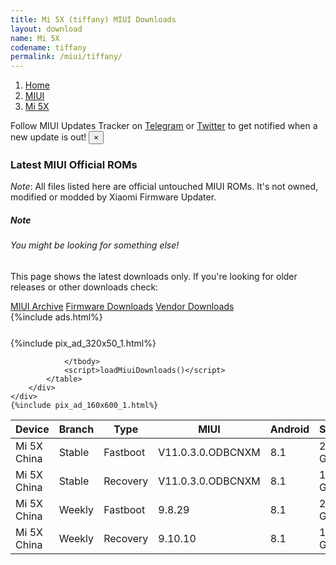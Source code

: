 ```yaml
---
title: Mi 5X (tiffany) MIUI Downloads
layout: download
name: Mi 5X
codename: tiffany
permalink: /miui/tiffany/
---
```

<nav aria-label="breadcrumb">
    <ol class="breadcrumb">
        <li class="breadcrumb-item"><a href="/">Home</a></li>
        <li class="breadcrumb-item"><a href="/miui/">MIUI</a></li>
        <li class="breadcrumb-item active" aria-current="page"><a href="/miui/tiffany/">Mi 5X</a></li>
    </ol>
</nav>
<div class="alert alert-primary alert-dismissible fade show" role="alert">
    Follow MIUI Updates Tracker on <a href="https://t.me/MIUIUpdatesTracker" class="alert-link">Telegram</a>
     or <a href="https://twitter.com/MiFwUpdater" class="alert-link">Twitter</a> to get notified when a new update is out!
    <button type="button" class="close" data-dismiss="alert" aria-label="Close">
        <span aria-hidden="true">&times;</span>
    </button>
</div>

### Latest MIUI Official ROMs
*Note*: All files listed here are official untouched MIUI ROMs. It's not owned, modified or modded by Xiaomi Firmware Updater.
<div class="card">
  <div class="card-body">
    <h5 class="card-title">Note</h5>
    <h6 class="card-subtitle mb-2 text-muted">You might be looking for something else!</h6>
    <p class="card-text">This page shows the latest downloads only.
     If you're looking for older releases or other downloads check:</p>
    <a href="/archive/miui/tiffany/" class="card-link">MIUI Archive</a>
    <a href="/firmware/tiffany/" class="card-link">Firmware Downloads</a>
    <a href="/vendor/tiffany/" class="card-link">Vendor Downloads</a>
  </div>
</div>
{%include ads.html%}
<div class="row justify-content-center">
    <div class="col-10">
        <div class="table-responsive-md" style="margin-top: 25px;">
            {%include pix_ad_320x50_1.html%}
            <table id="miui" class="display dt-responsive nowrap compact table table-striped table-hover table-sm">
                <thead class="thead-dark">
                    <tr>
                        <th data-ref="device">Device</th>
                        <th data-ref="branch">Branch</th>
                        <th data-ref="type">Type</th>
                        <th data-ref="miui">MIUI</th>
                        <th data-ref="android">Android</th>
                        <th data-ref="size">Size</th>
                        <th data-ref="size">Date</th>
                        <th data-ref="link">Link</th>
                    </tr>
                </thead>
                <tbody>
                <tr><td>Mi 5X China</td><td>Stable</td><td>Fastboot</td><td>V11.0.3.0.ODBCNXM</td><td>8.1</td><td>2.1 GB</td><td>2019-11-27</td><td><a href="/miui/tiffany/stable/V11.0.3.0.ODBCNXM/">Download</a></td></tr>
<tr><td>Mi 5X China</td><td>Stable</td><td>Recovery</td><td>V11.0.3.0.ODBCNXM</td><td>8.1</td><td>1.7 GB</td><td>2019-11-27</td><td><a href="/miui/tiffany/stable/V11.0.3.0.ODBCNXM/">Download</a></td></tr>
<tr><td>Mi 5X China</td><td>Weekly</td><td>Fastboot</td><td>9.8.29</td><td>8.1</td><td>2.3 GB</td><td>2019-08-29</td><td><a href="/miui/tiffany/weekly/9.8.29/">Download</a></td></tr>
<tr><td>Mi 5X China</td><td>Weekly</td><td>Recovery</td><td>9.10.10</td><td>8.1</td><td>1.6 GB</td><td>2019-10-10</td><td><a href="/miui/tiffany/weekly/9.10.10/">Download</a></td></tr>

                </tbody>
                <script>loadMiuiDownloads()</script>
            </table>
        </div>
    </div>
    {%include pix_ad_160x600_1.html%}
</div>
